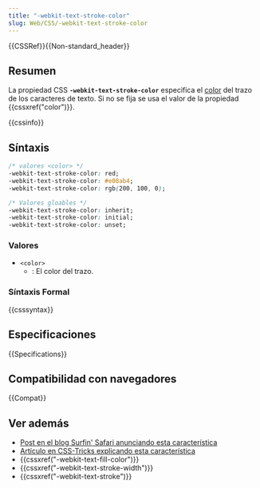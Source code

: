 ```yaml
---
title: "-webkit-text-stroke-color"
slug: Web/CSS/-webkit-text-stroke-color
---
```


{{CSSRef}}{{Non-standard_header}}

## Resumen

La propiedad CSS **`-webkit-text-stroke-color`** especifica el [color](/es/docs/Web/CSS/color_value) del trazo de los caracteres de texto. Si no se fija se usa el valor de la propiedad {{cssxref("color")}}.

{{cssinfo}}

## Síntaxis

```css
/* valores <color> */
-webkit-text-stroke-color: red;
-webkit-text-stroke-color: #e08ab4;
-webkit-text-stroke-color: rgb(200, 100, 0);

/* Valores gloables */
-webkit-text-stroke-color: inherit;
-webkit-text-stroke-color: initial;
-webkit-text-stroke-color: unset;
```

### Valores

- `<color>`
  - : El color del trazo.

### Síntaxis Formal

{{csssyntax}}

## Especificaciones

{{Specifications}}

## Compatibilidad con navegadores

{{Compat}}

## Ver además

- [Post en el blog Surfin' Safari anunciando esta característica](https://www.webkit.org/blog/85/introducing-text-stroke/)
- [Artículo en CSS-Tricks explicando esta característica](https://css-tricks.com/adding-stroke-to-web-text/)
- {{cssxref("-webkit-text-fill-color")}}
- {{cssxref("-webkit-text-stroke-width")}}
- {{cssxref("-webkit-text-stroke")}}
